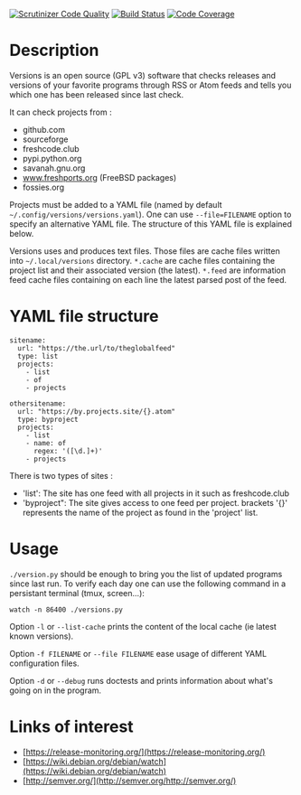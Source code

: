 [![Scrutinizer Code Quality](https://scrutinizer-ci.com/g/dupgit/versions/badges/quality-score.png?b=master)](https://scrutinizer-ci.com/g/dupgit/versions/?branch=master)
[![Build Status](https://scrutinizer-ci.com/g/dupgit/versions/badges/build.png?b=master)](https://scrutinizer-ci.com/g/dupgit/versions/build-status/master)
[![Code Coverage](https://scrutinizer-ci.com/g/dupgit/versions/badges/coverage.png?b=master)](https://scrutinizer-ci.com/g/dupgit/versions/?branch=master)

# Description

Versions is an open source (GPL v3) software that checks releases and
versions of your favorite programs through RSS or Atom feeds and tells
you which one has been released since last check.

It can check projects from :
* github.com
* sourceforge
* freshcode.club
* pypi.python.org
* savanah.gnu.org
* www.freshports.org (FreeBSD packages)
* fossies.org

Projects must be added to a YAML file (named by default
`~/.config/versions/versions.yaml`). One can use `--file=FILENAME`
option to specify an alternative YAML file. The structure of this
YAML file is explained below.

Versions uses and produces text files. Those files are cache files
written into `~/.local/versions` directory. `*.cache` are cache
files containing the project list and their associated version (the latest).
`*.feed` are information feed cache files containing on each line
the latest parsed post of the feed.


# YAML file structure

```
sitename:
  url: "https://the.url/to/theglobalfeed"
  type: list
  projects:
    - list
    - of
    - projects

othersitename:
  url: "https://by.projects.site/{}.atom"
  type: byproject
  projects:
    - list
    - name: of
      regex: '([\d.]+)'
    - projects
```

There is two types of sites : 
    
* 'list': The site has one feed with all projects in it such as
   freshcode.club
* 'byproject": The site gives access to one feed per project.
   brackets '{}' represents the name of the project as found in
   the 'project' list.
     

# Usage

`./version.py` should be enough to bring you the list of updated
programs since last run. To verify each day one can use the following
command in a persistant terminal (tmux, screen…):

    watch -n 86400 ./versions.py


Option `-l` or `--list-cache` prints the content of the local cache (ie
latest known versions).

Option `-f FILENAME` or `--file FILENAME` ease usage of different
YAML configuration files.

Option `-d` or `--debug` runs doctests and prints information about
what's going on in the program.


# Links of interest

* [https://release-monitoring.org/](https://release-monitoring.org/)
* [https://wiki.debian.org/debian/watch](https://wiki.debian.org/debian/watch)
* [http://semver.org/](http://semver.org/http://semver.org/)
